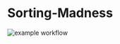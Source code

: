 # Sorting-Madness
![example workflow](https://github.com/mateusz-napiorkowski/Sorting-Madness/actions/workflows/ci.yml/badge.svg)

